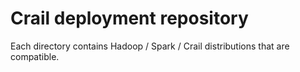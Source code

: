 # Crail deployment repository

Each directory contains Hadoop / Spark / Crail distributions that are compatible. 
